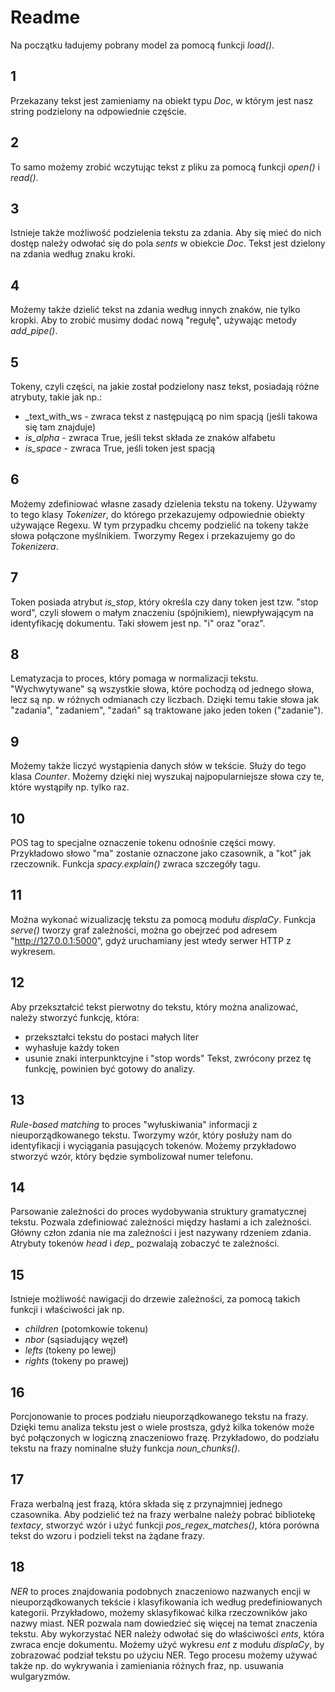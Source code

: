 # Readme

Na początku ładujemy pobrany model za pomocą funkcji _load()_.

## 1
Przekazany tekst jest zamieniamy na obiekt typu _Doc_, w którym jest nasz string podzielony na odpowiednie częście.

## 2
To samo możemy zrobić wczytując tekst z pliku za pomocą funkcji _open()_ i _read()_.

## 3
Istnieje także możliwość podzielenia tekstu za zdania. Aby się mieć do nich dostęp należy odwołać się do pola _sents_ w obiekcie _Doc_. Tekst jest dzielony na zdania według znaku kroki.

## 4
Możemy także dzielić tekst na zdania według innych znaków, nie tylko kropki. Aby to zrobić musimy dodać nową "regułę", używając metody _add_pipe()_.

## 5
Tokeny, czyli części, na jakie został podzielony nasz tekst, posiadają różne atrybuty, takie jak np.:
- _text_with_ws - zwraca tekst z następującą po nim spacją (jeśli takowa się tam znajduje)
- _is_alpha_ - zwraca True, jeśli tekst składa ze znaków alfabetu
- _is_space_ - zwraca True, jeśli token jest spacją

## 6
Możemy zdefiniować własne zasady dzielenia tekstu na tokeny. Używamy to tego klasy _Tokenizer_, do którego przekazujemy odpowiednie obiekty używające Regexu. W tym przypadku chcemy podzielić na tokeny także słowa połączone myślnikiem. Tworzymy Regex i przekazujemy go do _Tokenizera_.

## 7
Token posiada atrybut _is_stop_, który określa czy dany token jest tzw. "stop word", czyli słowem o małym znaczeniu (spójnikiem), niewpływającym na identyfikację dokumentu. Taki słowem jest np. "i" oraz "oraz".

## 8
Lematyzacja to proces, który pomaga w normalizacji tekstu. "Wychwytywane" są wszystkie słowa, które pochodzą od jednego słowa, lecz są np. w różnych odmianach czy liczbach. Dzięki temu takie słowa jak "zadania", "zadaniem", "zadań" są traktowane jako jeden token ("zadanie").

## 9
Możemy także liczyć wystąpienia danych słów w tekście. Służy do tego klasa _Counter_. Możemy dzięki niej wyszukaj najpopularniejsze słowa czy te, które wystąpiły np. tylko raz.

## 10
POS tag to specjalne oznaczenie tokenu odnośnie części mowy. Przykładowo słowo "ma" zostanie oznaczone jako czasownik, a "kot" jak rzeczownik. Funkcja _spacy.explain()_ zwraca szczegóły tagu.

## 11
Można wykonać wizualizację tekstu za pomocą modułu _displaCy_. Funkcja _serve()_ tworzy graf zależności, można go obejrzeć pod adresem "http://127.0.0.1:5000", gdyż uruchamiany jest wtedy serwer HTTP z wykresem.

## 12
Aby przekształcić tekst pierwotny do tekstu, który można analizować, należy stworzyć funkcję, która:
- przekształci tekstu do postaci małych liter
- wyhasłuje każdy token
- usunie znaki interpunktcyjne i "stop words"
Tekst, zwrócony przez tę funkcję, powinien być gotowy do analizy.

## 13
_Rule-based matching_ to proces "wyłuskiwania" informacji z nieuporządkowanego tekstu. Tworzymy wzór, który posłuży nam do identyfikacji i wyciągania pasujących tokenów. Możemy przykładowo stworzyć wzór, który będzie symbolizował numer telefonu.

## 14
Parsowanie zależności do proces wydobywania struktury gramatycznej tekstu. Pozwala zdefiniować zależności między hasłami a ich zależności. Główny człon zdania nie ma zależności i jest nazywany rdzeniem zdania. Atrybuty tokenów _head_ i _dep__ pozwalają zobaczyć te zależności.

## 15
Istnieje możliwość nawigacji do drzewie zależności, za pomocą takich funkcji i właściwości jak np.
- _children_ (potomkowie tokenu)
- _nbor_ (sąsiadujący węzeł)
- _lefts_ (tokeny po lewej)
- _rights_ (tokeny po prawej)

## 16
Porcjonowanie to proces podziału nieuporządkowanego tekstu na frazy. Dzięki temu analiza tekstu jest o wiele prostsza, gdyż kilka tokenów może być połączonych w logiczną znaczeniowo frazę. Przykładowo, do podziału tekstu na frazy nominalne służy funkcja _noun_chunks()_.

## 17
Fraza werbalną jest frazą, która składa się z przynajmniej jednego czasownika. Aby podzielić też na frazy werbalne należy pobrać bibliotekę _textacy_, stworzyć wzór i użyć funkcji _pos_regex_matches()_, która porówna tekst do wzoru i podzieli tekst na żądane frazy.

## 18
_NER_ to proces znajdowania podobnych znaczeniowo nazwanych encji w nieuporządkowanych tekście i klasyfikowania ich według predefiniowanych kategorii. Przykładowo, możemy sklasyfikować kilka rzeczowników jako nazwy miast. NER pozwala nam dowiedzieć się więcej na temat znaczenia tekstu. Aby wykorzystać NER należy odwołać się do właściwości _ents_, która zwraca encje dokumentu. Możemy użyć wykresu _ent_ z modułu _displaCy_, by zobrazować podział tekstu po użyciu NER. Tego procesu możemy używać także np. do wykrywania i zamieniania różnych fraz, np. usuwania wulgaryzmów.